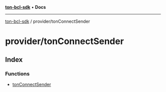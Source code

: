 [**ton-bcl-sdk**](../../README.md) • **Docs**

***

[ton-bcl-sdk](../../modules.md) / provider/tonConnectSender

# provider/tonConnectSender

## Index

### Functions

- [tonConnectSender](functions/tonConnectSender.md)
